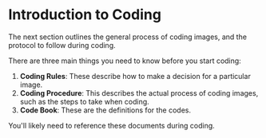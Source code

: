 # Introduction to Coding

The next section outlines the general process of coding images, and the protocol to follow during coding.

There are three main things you need to know before you start coding:

1. **Coding Rules**: These describe how to make a decision for a particular image.
2. **Coding Procedure**: This describes the actual process of coding images, such as the steps to take when coding.
3. **Code Book**: These are the definitions for the codes.

You'll likely need to reference these documents during coding.
